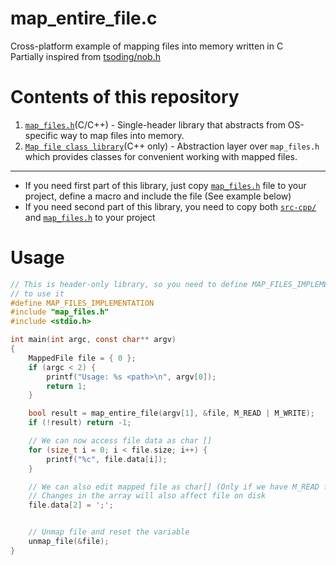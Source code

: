 # map_entire_file.c

Cross-platform example of mapping files into memory written in C \
Partially inspired from [tsoding/nob.h](https://github.com/tsoding/nob.h/)

# Contents of this repository
1. [`map_files.h`](https://github.com/sinexl/map_entire_file.c/blob/main/map_files.h)(C/C++) - Single-header library that abstracts from OS-specific way to map files into memory.
2. [`Map file class library`](https://github.com/sinexl/map_entire_file.c/tree/main/src-cpp)(C++ only) - Abstraction layer over `map_files.h` which provides classes for convenient working with mapped files.
***
- If you need first part of this library, just copy [`map_files.h`](https://github.com/sinexl/map_entire_file.c/blob/main/map_files.h) file to your project, define a macro and include the file (See example below)
- If you need second part of this library, you need to copy both [`src-cpp/`](https://github.com/sinexl/map_entire_file.c/tree/main/src-cpp) and [`map_files.h`](https://github.com/sinexl/map_entire_file.c/blob/main/map_files.h) to your project 
# Usage
``` c
// This is header-only library, so you need to define MAP_FILES_IMPLEMENTATION
// to use it
#define MAP_FILES_IMPLEMENTATION
#include "map_files.h"
#include <stdio.h>

int main(int argc, const char** argv)
{
    MappedFile file = { 0 };
    if (argc < 2) {
        printf("Usage: %s <path>\n", argv[0]);
        return 1;
    }

    bool result = map_entire_file(argv[1], &file, M_READ | M_WRITE);
    if (!result) return -1;

    // We can now access file data as char []
    for (size_t i = 0; i < file.size; i++) {
        printf("%c", file.data[i]);
    }

    // We can also edit mapped file as char[] (Only if we have M_READ flag set)
    // Changes in the array will also affect file on disk
    file.data[2] = ';';


    // Unmap file and reset the variable
    unmap_file(&file);
}
```
